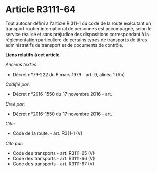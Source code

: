 # Article R3111-64

Tout autocar défini à l'article R 311-1 du code de la route exécutant un transport routier international de personnes est
accompagné, selon le service réalisé et sans préjudice des dispositions correspondant à la réglementation particulière de
certains types de transports de titres administratifs de transport et de documents de contrôle.

**Liens relatifs à cet article**

_Anciens textes_:

  - Décret n°79-222 du 6 mars 1979 - art. 9, alinéa 1 (Ab)

_Codifié par_:

  - Décret n°2016-1550 du 17 novembre 2016 - art.

_Créé par_:

  - Décret n°2016-1550 du 17 novembre 2016 - art.

_Cite_:

  - Code de la route. - art. R311-1 (V)

_Cité par_:

  - Code des transports - art. R3111-65 (V)
  - Code des transports - art. R3111-66 (V)
  - Code des transports - art. R3111-67 (V)
